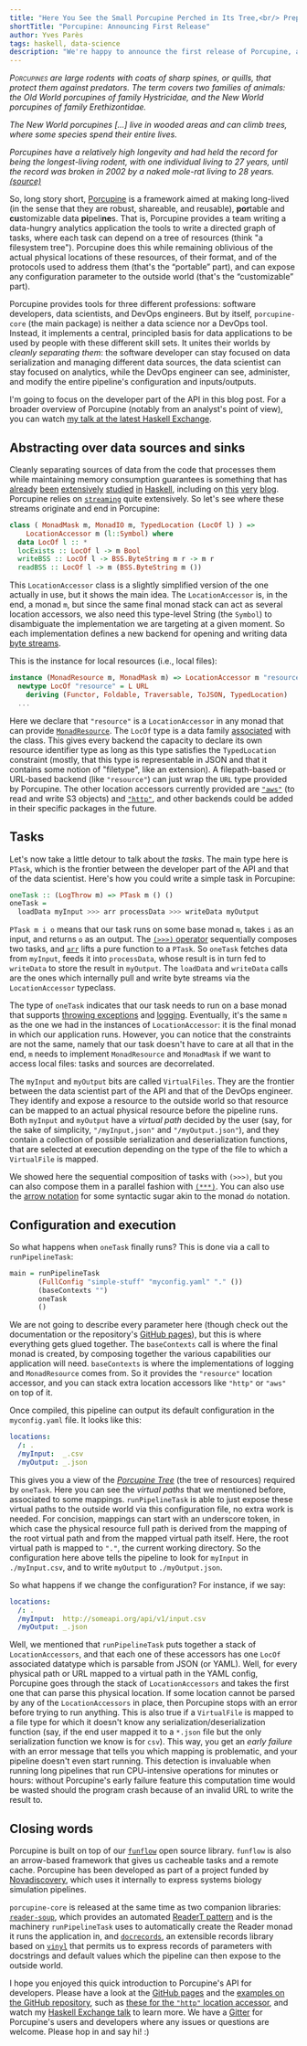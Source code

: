 ```yaml
---
title: "Here You See the Small Porcupine Perched in Its Tree,<br/> Preparing and Crunching Some Data with Me"
shortTitle: "Porcupine: Announcing First Release"
author: Yves Parès
tags: haskell, data-science
description: "We're happy to announce the first release of Porcupine, an open source framework to express portable and customizable data pipelines."
---
```


*<span class="dropcap">P</span><span style="font-variant:
small-caps;">orcupines</span> are large rodents with coats of sharp spines, or
quills, that protect them against predators. The term covers two families of
animals: the Old World porcupines of family Hystricidae, and the New World
porcupines of family Erethizontidae.*

*The New World porcupines [...] live in wooded areas and can climb trees, where
some species spend their entire lives.*

*Porcupines have a relatively high longevity and had held the record for
being the longest-living rodent, with one individual living to 27 years, until
the record was broken in 2002 by a naked mole-rat living to 28
years. [(source)](https://en.wikipedia.org/w/index.php?title=Porcupine&oldid=922581516)*

So, long story short,
[Porcupine](https://hackage.haskell.org/package/porcupine-core) is a framework
aimed at making
<span class="tooltip" title="I know it makes the connection with actual porcupines kind of far-fetched, and I know they no longer hold the record for the longest-living rodent anyway, but I wasn't really going to name my library 'naked mole-rat', was I?">long-lived</span>
(in the sense that they are robust, shareable, and reusable), **por**table and
**cu**stomizable data **pi**peli**ne**s. That is, Porcupine provides a team
writing a data-hungry analytics application the tools to write a directed
graph of tasks, where each task can depend on a tree of resources (think "a
filesystem tree"). Porcupine does this while remaining oblivious of the actual physical locations of
these resources, of their format, and of the protocols used to address them
(that's the “portable” part), and can expose any configuration parameter to the
outside world (that's the “customizable” part).

Porcupine provides tools for three different professions:
software developers, data scientists, and DevOps engineers. But by itself,
`porcupine-core` (the main package) is neither a data science nor a DevOps tool. Instead, it implements a central, principled basis for data applications to be
used by people with these different skill sets. It unites their worlds by _cleanly separating them_: the software developer can stay focused on data serialization and managing different data sources, the data scientist can stay focused on analytics, while the DevOps engineer can see, administer, and
modify the entire pipeline's configuration and inputs/outputs.

I'm going to focus on the developer part of the API in this blog post. For a broader overview of Porcupine (notably from an analyst's point of view),
you can watch [my talk at the latest Haskell
Exchange](https://skillsmatter.com/skillscasts/14236-porcupine-flows-your-rows-with-arrows).

## Abstracting over data sources and sinks

Cleanly separating sources of data from the code that processes them while
maintaining memory consumption guarantees is something that has
[already](https://hackage.haskell.org/package/io-streams)
[been](https://hackage.haskell.org/package/iteratee)
[extensively](http://hackage.haskell.org/package/conduit)
[studied](http://hackage.haskell.org/package/pipes)
[in](http://hackage.haskell.org/package/streamly)
[Haskell](http://hackage.haskell.org/package/streaming), including on
[this](https://www.tweag.io/posts/2017-07-27-streaming-programs.html)
[very](https://www.tweag.io/posts/2017-10-05-streaming2.html)
[blog](https://www.tweag.io/posts/2017-11-01-streaming-and-foldl.html).
Porcupine relies on [`streaming`](http://hackage.haskell.org/package/streaming)
quite extensively. So let's see where these streams originate and end in
Porcupine:

```haskell
class ( MonadMask m, MonadIO m, TypedLocation (LocOf l) ) =>
    LocationAccessor m (l::Symbol) where
  data LocOf l :: *
  locExists :: LocOf l -> m Bool
  writeBSS :: LocOf l -> BSS.ByteString m r -> m r
  readBSS :: LocOf l -> m (BSS.ByteString m ())
```

This `LocationAccessor` class is a slightly simplified version of the one
actually in use, but it shows the main idea. The `LocationAccessor` is, in the
end, a monad `m`, but since the same final monad stack can act as several
location accessors, we also need this type-level String (the `Symbol`) to
disambiguate the implementation we are targeting at a given moment. So each
implementation defines a new backend for opening and writing data [byte
streams](http://hackage.haskell.org/package/streaming-bytestring).

This is the instance for local resources (i.e., local files):

```haskell
instance (MonadResource m, MonadMask m) => LocationAccessor m "resource" where
  newtype LocOf "resource" = L URL
    deriving (Functor, Foldable, Traversable, ToJSON, TypedLocation)
  ...
```

Here we declare that `"resource"` is a `LocationAccessor` in any monad that can
provide [`MonadResource`](http://hackage.haskell.org/package/resourcet). The
`LocOf` type is a data family
[associated](http://amixtureofmusings.com/2016/05/19/associated-types-and-haskell/)
with the class. This gives every backend the capacity to declare its own
resource identifier type as long as this type satisfies the `TypedLocation`
constraint (mostly, that this type is representable in JSON and that it contains
some notion of "filetype", like an extension). A filepath-based or URL-based
backend (like `"resource"`) can just wrap the `URL` type provided by
Porcupine. The other location accessors currently provided are
[`"aws"`](http://hackage.haskell.org/package/porcupine-s3) (to read and write S3
objects) and [`"http"`](http://hackage.haskell.org/package/porcupine-http), and
other backends could be added in their specific packages in the future.

## Tasks

Let's now take a little detour to talk about the _tasks_. The main type here is
`PTask`, which is the frontier between the developer part of the API and that of
the data scientist. Here's how you could write a simple task in Porcupine:

```haskell
oneTask :: (LogThrow m) => PTask m () ()
oneTask =
  loadData myInput >>> arr processData >>> writeData myOutput
```

`PTask m i o` means that our task runs on some base monad `m`, takes `i` as an
input, and returns `o` as an output. The [`(>>>)`
operator](http://hackage.haskell.org/package/base-4.12.0.0/docs/Control-Category.html)
sequentially composes two tasks, and
[`arr`](https://wiki.haskell.org/Arrow_tutorial) lifts a pure function to a
`PTask`. So `oneTask` fetches data from `myInput`, feeds it into `processData`,
whose result is in turn fed to `writeData` to store the result in
`myOutput`. The `loadData` and `writeData` calls are the ones which internally pull and write byte streams via the `LocationAccessor` typeclass.

The type of `oneTask` indicates that our task needs to run on a base monad
that supports [throwing
exceptions](http://hackage.haskell.org/package/exceptions-0.10.3/docs/Control-Monad-Catch.html#t:MonadThrow)
and [logging](http://hackage.haskell.org/package/katip). Eventually, it's the same `m` as the one we had in the instances of `LocationAccessor`: it is the final monad in which our application runs. However, you can notice that
the constraints are not the same, namely that our task doesn't have to care at
all that in the end, `m` needs to implement `MonadResource` and `MonadMask`
if we want to access local files: tasks and sources are decorrelated.

The `myInput` and `myOutput` bits are called `VirtualFiles`. They are the
frontier between the data scientist part of the API and that of the DevOps engineer. They
identify and expose a resource to the outside world so that resource can be
mapped to an actual physical resource before the pipeline runs. Both `myInput`
and `myOutput` have a _virtual path_ decided by the user (say, for the sake of
simplicity, `"/myInput,json"` and `"/myOutput.json"`), and they contain a collection of
possible serialization and deserialization functions, that are selected at
execution depending on the type of the file to which a `VirtualFile` is mapped.

We showed here the sequential composition of tasks with `(>>>)`, but you can also compose them in a parallel fashion with
[`(***)`](http://hackage.haskell.org/package/base-4.12.0.0/docs/Control-Arrow.html#v:-42--42--42-).
You can also use the [arrow
notation](https://www.haskell.org/arrows/syntax.html) for some syntactic sugar
akin to the monad `do` notation.

## Configuration and execution

So what happens when `oneTask` finally runs? This is done via a call to
`runPipelineTask`:

```haskell
main = runPipelineTask
       (FullConfig "simple-stuff" "myconfig.yaml" "." ())
       (baseContexts "")
       oneTask
       ()
```

We are not going to describe every parameter here (though check out the
documentation or the repository's
[GitHub pages](https://tweag.github.com/porcupine/)), but this is
where everything gets glued together. The `baseContexts` call is where the final
monad is created, by composing together the various capabilities our application
will need. `baseContexts` is where the implementations of logging and
`MonadResource` comes from. So it provides the `"resource"` location accessor,
and you can stack extra location accessors like `"http"` or `"aws"` on top of
it.

Once compiled, this pipeline can output its default configuration in the
`myconfig.yaml` file. It looks like this:

```yaml
locations:
  /: .
  /myInput:  _.csv
  /myOutput: _.json
```

This gives you a view of the [_Porcupine
Tree_](https://www.youtube.com/watch?v=WE_tMWD1QFo) (the tree of resources)
required by `oneTask`. Here you can see the _virtual paths_ that we mentioned
before, associated to some mappings. `runPipelineTask` is able to just expose
these virtual paths to the outside world via this configuration file, no extra
work is needed. For concision, mappings can start with an underscore token, in
which case the physical resource full path is derived from the mapping of the
root virtual path and from the mapped virtual path itself. Here, the root
virtual path is mapped to `"."`, the current working directory. So the
configuration here above tells the pipeline to look for `myInput` in
`./myInput.csv`, and to write `myOutput` to `./myOutput.json`.

So what happens if we change the configuration? For instance, if we say:

```yaml
locations:
  /: .
  /myInput:  http://someapi.org/api/v1/input.csv
  /myOutput: _.json
```

Well, we mentioned that `runPipelineTask` puts together a stack of
`LocationAccessors`, and that each one of these accessors has one `LocOf`
associated datatype which is parsable from JSON (or YAML). Well, for every
physical path or URL mapped to a virtual path in the YAML config, Porcupine goes through the stack of `LocationAccessors` and takes the first one that can
parse this physical location. If some location cannot be parsed by any of the
`LocationAccessors` in place, then Porcupine stops with an error before trying
to run anything. This is also true if a `VirtualFile` is mapped to a file type
for which it doesn't know any serialization/deserialization function (say, if
the end user mapped it to a `*.json` file but the only serialization function we
know is for `csv`). This way, you get an _early failure_ with an error message
that tells you which mapping is problematic, and your pipeline doesn't even
start running. This detection is invaluable when running long pipelines that run
CPU-intensive operations for minutes or hours: without Porcupine's early failure feature this computation time would be
wasted should the program crash because of an invalid URL to write the result
to.

## Closing words

Porcupine is built on top of our
[`funflow`](https://www.tweag.io/posts/2018-04-25-funflow.html) open source
library. `funflow` is also an arrow-based framework that gives us cacheable
tasks and a remote cache. Porcupine has been developed as part of a project
funded by [Novadiscovery](https://www.novadiscovery.com), which uses it
internally to express systems biology simulation pipelines.

`porcupine-core` is released at the same time as two companion libraries:
[`reader-soup`](http://hackage.haskell.org/package/reader-soup), which provides
an automated [ReaderT
pattern](https://www.fpcomplete.com/blog/2017/06/readert-design-pattern) and is
the machinery `runPipelineTask` uses to automatically create the Reader monad it runs the application in, and
[`docrecords`](http://hackage.haskell.org/package/docrecords), an extensible
records library based on [`vinyl`](http://hackage.haskell.org/package/vinyl)
that permits us to express records of parameters with docstrings and default
values which the pipeline can then expose to the outside world.

I hope you enjoyed this quick introduction to Porcupine's API for developers. Please have a look at the [GitHub
pages](https://tweag.github.io/porcupine/) and the [examples on the GitHub
repository](http://www.github.com/tweag/porcupine/tree/master/porcupine-core/examples), such as [these for the `"http"` location
accessor](http://www.github.com/tweag/porcupine/tree/master/porcupine-http/examples), and watch my [Haskell Exchange
talk](https://skillsmatter.com/skillscasts/14236-porcupine-flows-your-rows-with-arrows)
to learn more. We have a
[Gitter](https://gitter.im/tweag/porcupine) for Porcupine's users and
developers where any issues or questions are welcome. Please hop in and say hi! :)
